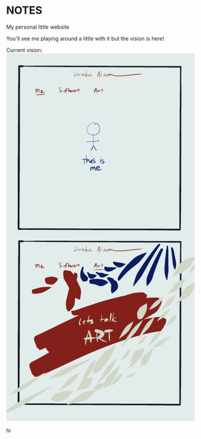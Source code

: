 # NOTES
My personal little website 

You'll see me playing around a little with it but the vision is here!

Current vision:
![Alt text](images/visionPlan.jpg)


hi